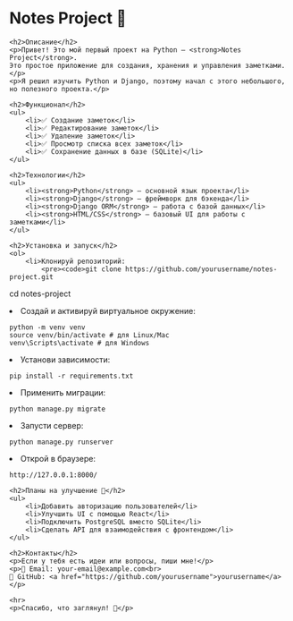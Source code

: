 <h1>Notes Project 📝</h1>

    <h2>Описание</h2>
    <p>Привет! Это мой первый проект на Python — <strong>Notes Project</strong>. 
    Это простое приложение для создания, хранения и управления заметками.</p>
    <p>Я решил изучить Python и Django, поэтому начал с этого небольшого, но полезного проекта.</p>

    <h2>Функционал</h2>
    <ul>
        <li>✅ Создание заметок</li>
        <li>✅ Редактирование заметок</li>
        <li>✅ Удаление заметок</li>
        <li>✅ Просмотр списка всех заметок</li>
        <li>✅ Сохранение данных в базе (SQLite)</li>
    </ul>

    <h2>Технологии</h2>
    <ul>
        <li><strong>Python</strong> — основной язык проекта</li>
        <li><strong>Django</strong> — фреймворк для бэкенда</li>
        <li><strong>Django ORM</strong> — работа с базой данных</li>
        <li><strong>HTML/CSS</strong> — базовый UI для работы с заметками</li>
    </ul>

    <h2>Установка и запуск</h2>
    <ol>
        <li>Клонируй репозиторий:
            <pre><code>git clone https://github.com/yourusername/notes-project.git

cd notes-project</code></pre>
</li>
<li>Создай и активируй виртуальное окружение:
<pre><code>python -m venv venv
source venv/bin/activate # для Linux/Mac
venv\Scripts\activate # для Windows</code></pre>
</li>
<li>Установи зависимости:
<pre><code>pip install -r requirements.txt</code></pre>
</li>
<li>Применить миграции:
<pre><code>python manage.py migrate</code></pre>
</li>
<li>Запусти сервер:
<pre><code>python manage.py runserver</code></pre>
</li>
<li>Открой в браузере:
<pre><code>http://127.0.0.1:8000/</code></pre>
</li>
</ol>

    <h2>Планы на улучшение 🚀</h2>
    <ul>
        <li>Добавить авторизацию пользователей</li>
        <li>Улучшить UI с помощью React</li>
        <li>Подключить PostgreSQL вместо SQLite</li>
        <li>Сделать API для взаимодействия с фронтендом</li>
    </ul>

    <h2>Контакты</h2>
    <p>Если у тебя есть идеи или вопросы, пиши мне!</p>
    <p>📧 Email: your-email@example.com<br>
    🐙 GitHub: <a href="https://github.com/yourusername">yourusername</a></p>

    <hr>
    <p>Спасибо, что заглянул! 🚀</p>
